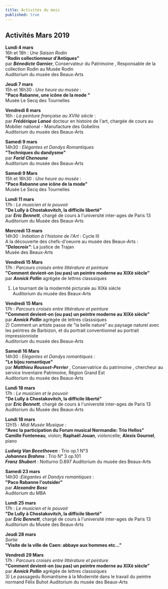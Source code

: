 ```yaml
---
title: Activités du mois
published: true
---
```



## Activités Mars 2019  


**Lundi 4 mars**  
16h et 18h : _Une Saison Rodin_  
**"Rodin collectionneur d'Antiques"**  
par **_Bénedicte Garnier_**, Conservateur du Patrimoine , Responsable de la collection Rodin au Musée Rodin  
Auditorium du musée des Beaux-Arts

 **Jeudi 7 mars**  
15h et 16h30 : _Une heure au musée_ :  
**"Paco Rabanne, une icône de la mode "**  
Musée Le Secq des Tournelles    

**Vendredi 8 mars**  
16h  : _La peinture française au XVIIè siècle_ :  
  par **_Frédérique Lanoé_** docteur en histoire de l'art, chargée de cours au Mobilier national - Manufacture des Gobelins  
Auditorium du musée des Beaux-Arts 

**Samedi 9 mars**  
14h30 : _Elégantes et Dandys Romantiques_  
**"Techniques du dandysme"**  
par **_Farid Chenoune_**  
Auditorium du musée des Beaux-Arts

**Samedi 9 Mars**  
15h et 16h30 : _Une heure au musée_ :  
**"Paco Rabanne une icône de la mode"**  
Musée  Le Secq des Tournelles    

**Lundi 11 mars**  
17h : _Le musicien et le pouvoir_   
**"De Lully à Chostakovitch, la difficile liberté"**  
par **_Eric Bennett_**, chargé de cours à l'université inter-ages de Paris 13  
Auditorium du Musée des Beaux-Arts  


**Mercredi 13 mars**  
14h30  : _Initiation à l'histoire de l'Art_ : Cycle III   
A la découverte des chefs-d'oeuvre au musée des Beaux-Arts :  
 **_"Delacroix"_**: La justice de Trajan  
Musée des Beaux-Arts   

**Vendredi 15 Mars**  
17h : _Parcours croisés entre littérature et peinture_  
**"Comment devient-on (ou pas) un peintre moderne au XIXè siècle"**  
par **_Annick Pollin_** agrégée de lettres classsiques  
 1) Le tournant de la modernité picturale au XIXè siècle  
Auditorium du musée des Beaux-Arts   

**Vendredi 15 Mars**  
17h : _Parcours croisés entre littérature et peinture_  
**"Comment devient-on (ou pas) un peintre moderne au XIXè siècle"**  
par **_Annick Pollin_** agrégée de lettres classsiques  
 2) Comment un artiste passe de "la belle nature" au paysage naturel avec les peintres de Barbizon, et du portrait conventionnel au portrait impressionniste   
Auditorium du musée des Beaux-Arts

**Samedi 16 Mars**  
14h30  : _Elégantes et Dandys romantiques_ :  
**"Le bijou romantique"**   
 par **_Matthieu Rousset-Perrier_** , Conservatrice du patrimoine , chercheur au service Inventaire Patrimoine, Région Grand Est    
Auditorium du musée des Beaux-Arts 

**Lundi 18 mars**  
17h : _Le musicien et le pouvoir_  
**"De Lully à Chostakovitch, la difficile liberté"**  
par **_Eric Bennett_**, chargé de cours à l'université inter-ages de Paris 13  
Auditorium du Musée des Beaux-Arts

**Lundi 18 mars**  
12h15 : _Midi Musée Musique_ :  
**"Avec la participation du Forum musical Normandie: Trio Hellos"**  
**Camille Fonteneau**, violon; **Raphaël Jouan**, violoncelle; **Alexis Gournel**, piano

**_Ludwig Van Beeethoven_** : Trio  op.1 N°3  
**_Johannes Brahms_** : Trio N° 3 op.101  
_**Franz Shubert**_ : Notturno D.897
Auditorium du musée des Beaux-Arts  


**Samedi 23 mars**  
14h30 :_Elégantes et Dandys romantiques_ :   
**"Paco Rabanne l'outsider"**  
par **_Alexandre Bosc_**  
Auditorium du MBA  


**Lundi 25 mars**  
17h : _Le musicien et le pouvoir_   
**"De Lully à Chostakovitch, la difficile liberté"**  
par **_Eric Bennett_**, chargé de cours à l'université inter-ages de Paris 13  
Auditorium du Musée des Beaux-Arts    


**Jeudi 28 mars**  
_Sortie_  
**"Visite de la ville de Caen: abbaye aux hommes etc..."**  

**Vendredi 29 Mars**  
17h : _Parcours croisés entre littérature et peinture_  
**"Comment devient-on (ou pas) un peintre moderne au XIXè siècle"**  
par **_Annick Pollin_** agrégée de lettres classsiques  
 3) Le passagedu Romantisme à la Modernité dans le travail du peintre normand Félix Buhot 
Auditorium du musée des Beaux-Arts
